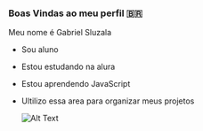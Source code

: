 ### Boas Vindas ao meu perfil 🇧🇷

Meu nome é Gabriel Sluzala

- Sou aluno
- Estou estudando na alura
- Estou aprendendo JavaScript
- Ultilizo essa area para organizar meus projetos


  ![Alt Text](https://tenor.com/b0vbt.gif)
